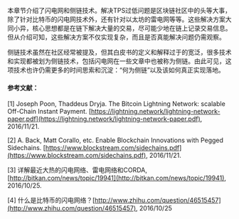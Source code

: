 本章节介绍了闪电网和侧链技术。解决TPS过低问题是区块链社区中的头等大事，除了针对比特币的闪电网技术外，还有针对以太坊的雷电网等等。这些解决方案大同小异，核心思想都是在链下解决大量的交易，尽可能少地在链上记录交易信息。但从介绍可知，这些解决方案不仅实现复杂，而且是否真能解决问题仍需观察。

侧链技术虽然在社区经常被提及，但其白皮书的定义和解释过于的宽泛，很多技术和实现都被划为侧链技术，包括闪电网在一些文章中也被称为侧链。由此可见，这项技术也许仍需更多的时间思索和沉淀：“何为侧链”以及该如何真正实现落地。

#### 参考文献：

\[1\] Joseph Poon, Thaddeus Dryja. The Bitcoin Lightning Network: scalable Off-Chain Instant Payment. [https://lightning.network/lightning-network-paper.pdf](https://lightning.network/lightning-network-paper.pdf), 2016/11/21.

\[2\] A. Back, Matt Corallo, etc. Enable Blockchain Innovations with Pegged Sidechains. [https://www.blockstream.com/sidechains.pdf](https://www.blockstream.com/sidechains.pdf), 2016/11/21.

\[3\] 详解最近大热的闪电网络、雷电网络和CORDA, [http://bitkan.com/news/topic/19941](http://bitkan.com/news/topic/19941), 2016/10/25.

\[4\] 什么是比特币的闪电网络？[http://www.zhihu.com/question/46515457](http://www.zhihu.com/question/46515457), 2016/10/25

